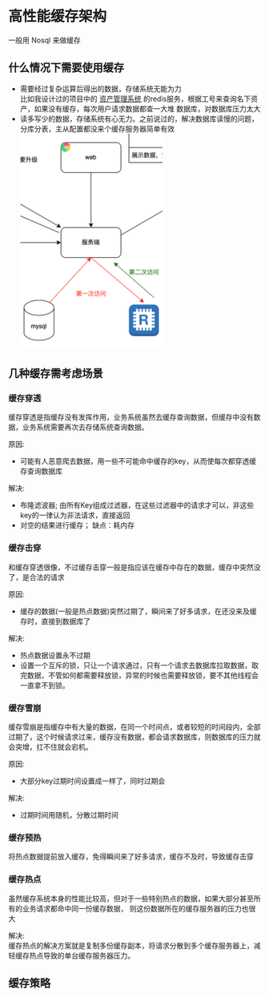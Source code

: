 # 高性能缓存架构

一般用 Nosql 来做缓存 

## 什么情况下需要使用缓存

- 需要经过复杂运算后得出的数据，存储系统无能为力  
比如我设计过的项目中的 [资产管理系统](https://github.com/xichuang-chen/my-project#%E8%B5%84%E4%BA%A7%E7%AE%A1%E7%90%86%E7%B3%BB%E7%BB%9F) 的redis服务，根据工号来查询名下资产，如果没有缓存，每次用户请求数据都查一大堆
数据库，对数据库压力太大
- 读多写少的数据，存储系统有心无力。之前说过的，解决数据库读慢的问题，分库分表，主从配置都没来个缓存服务器简单有效
![img.png](assets/img4.png)

## 几种缓存需考虑场景

### 缓存穿透
缓存穿透是指缓存没有发挥作用，业务系统虽然去缓存查询数据，但缓存中没有数据，业务系统需要再次去存储系统查询数据。  

原因:    
- 可能有人恶意爬去数据，用一些不可能命中缓存的key，从而使每次都穿透缓存查询数据库

解决:  
- 布隆滤波器; 由所有Key组成过滤器，在这些过滤器中的请求才可以，非这些key的一律认为非法请求，直接返回  
- 对空的结果进行缓存；  缺点：耗内存

### 缓存击穿
和缓存穿透很像，不过缓存击穿一般是指应该在缓存中存在的数据，缓存中突然没了，是合法的请求  


原因:  
- 缓存的数据(一般是热点数据)突然过期了，瞬间来了好多请求，在还没来及缓存时，直接到数据库了  

解决:  
- 热点数据设置永不过期
- 设置一个互斥的锁，只让一个请求通过，只有一个请求去数据库拉取数据，取完数据，不管如何都需要释放锁，异常的时候也需要释放锁，要不其他线程会一直拿不到锁。


### 缓存雪崩
缓存雪崩是指缓存中有大量的数据，在同一个时间点，或者较短的时间段内，全部过期了，这个时候请求过来，缓存没有数据，都会请求数据库，则数据库的压力就会突增，扛不住就会宕机。  

原因:  
- 大部分key过期时间设置成一样了，同时过期会

解决:  
- 过期时间用随机，分散过期时间

### 缓存预热
将热点数据提前放入缓存，免得瞬间来了好多请求，缓存不及时，导致缓存击穿  

### 缓存热点
虽然缓存系统本身的性能比较高，但对于一些特别热点的数据，如果大部分甚至所有的业务请求都命中同一份缓存数据，
则这份数据所在的缓存服务器的压力也很大  

解决:  
缓存热点的解决方案就是复制多份缓存副本，将请求分散到多个缓存服务器上，减轻缓存热点导致的单台缓存服务器压力。

## 缓存策略